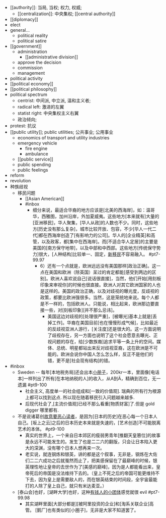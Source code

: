 - [[authority]]: 当局, 当权; 权力, 权威;
    - [[centralization]]: 中央集权; [[central authority]]
- [[diplomacy]]
- elect
- general...
    - political reality
    - political satire
- [[government]]
    - administration
        - [[administrative division]]
    - approve the decision
    - commission
    - management
- political activity
- [[political economy]]
- [[political philosophy]]
- political spectrum
    - centrist: 中间派, 中立派, 温和主义者;
    - radical left: 激进的左翼
    - statist right: 中央集权主义右翼
    - 政治倾向;
- protest: 抗议
- [[public utility]]; public utilities; 公共事业; 公用事业
    - economics of transport and utility industries 
    - emergency vehicle
        - fire engine
        - ambulance
    - [[public service]]
    - public spending
    - public feelings
- reform
- revolution
- 种族歧视
    - 移民问题
        - [[Asian American]]
        - #inbox
            - 细分来说，最适合华裔的地方应该是[北美的西海岸]，如：温哥华，西雅图，加州沿岸，外加夏威夷。这些地方[本来就有]大量的[亚洲移民]，华人聚集，[华人从政]的人数也不少。同时，这些地方[历史没有那么复杂]，城市比较开放、包容，不少[华人一代二代]都在西海岸创造了[有影响力的公司]。华人的[企业精英]和高管，以及政客，都[集中在西海岸]。而[不适合华人定居]的主要是美国的[南方保守地带]，以及中部和中西部。这些地方[传统保守势力]很大，[人种结构]比较单一、固定，[新移民](https://www.zhihu.com/question/325791926/answer/1802272609)不容易融入。 #pt7-99.97
                - 6）还有一个点就是，欧洲远远没有美国那样[政治正确]。这一点在美国和欧洲（除英国）呆过的肯定都能[感受到两边的区别]。欧洲人喜欢说自己[说话很直接]，当然，他们开始[用刻板印象来审视你]的时候也很直接。欧洲人对其它欧洲国家的人也是这样的。美国的政治正确，以及对歧视的曝光度，反歧视的政策，都要比欧洲强很多。当然，这是笼统地来说。每个人都是不一样的，包括欧洲人。只能说，相比起来，欧洲那边要直接一些，对[刻板印象][并不那么忌讳]。
                    - 美国这边对歧视的[处理很严重]，[被曝光]基本上就是[丢掉工作]。华裔在美国目前[也在慢慢形成气候]，比如最近的反歧视亚洲人游行，[关注度]还是很大的。这一方面说明了歧视存在，另一方面也说明了这个社会愿意去曝光、正视问题的存在，给[少数族裔]追求平等一条上升的空间。媒体、总统、明星都站出来反对歧视亚裔，这在欧洲是不可能的。欧洲会说你中国人怎么怎么样，反正不是他们的错，更不是[社会现有结构]的错。
- #inbox
    - Sweden -- 每年[本地税务局]还会出本[小册子](https://bbs.saraba1st.com/2b/forum.php?mod=viewthread&tid=1998817&extra=page%3D1%26filter%3Dtypeid%26typeid%3D141&page=3)，200kr一本，里面像[电话本]一样列出了所有[在本地纳税的人]的收入，从A到Ä，精确到百位，无一遗漏 #pt9-100
        - 社会主义, 高度单一的社会组成和[一致的价值观]. 瑞典的所有行为根源上都可以找到这点. 所以现在随着移民引入问题越来越多.
        - 后现代社会了,[主流价值观]已经不那么看重[物质财富]了.但是 gold digger 哪里都有.
    - 不是说诸葛创[故意要恶心读者](https://www.zhihu.com/question/453502359/answer/1829019705)，是因为[日本的历史]在恶心每一个日本人自己。[坂上之云]之后的日本历史本来就是失速的，[艺术创造]不可能脱离艺术的本体。 #pt9-100
        - 真实的世界上，一个来自日本郊区的瘦弱男青年[推翻天皇篡位]的故事是永远不可能发生的。发生了也是二二六的翻版，只会让日本陷入更大的深渊，没有哪个日本人想再来一次。
        - 老实说，就连钢炼和银英，讲的都是这个叙事，无非是，钢炼在大佐们二二六成功之后就戛然而止了，把美感保留在了最巅峰的时候，银英理性地让皇帝的去世作为了[美感的巅峰]，因为是人都能看出来，皇帝死后的帝国是没法维持下去的。（皇上不死之后的帝国可能更维持不下去，因为皇上是需要敌人的，而在银英结束的时间段，全宇宙最能打的人除了皇上自己，就只有米达麦亚。）
    - [泰山会]也好，[湖畔大学]也好，这种[有钱人的小团体](https://bbs.saraba1st.com/2b/thread-1998433-5-1.html)感觉就很 evil #pt7-99.98
        - 其实湖畔里面[大部分都是][被阿里投资的企业]和[淘系关联企业]高管。
[鹅厂]也有类似的[小圈子]，无非是大家不知道罢了。

